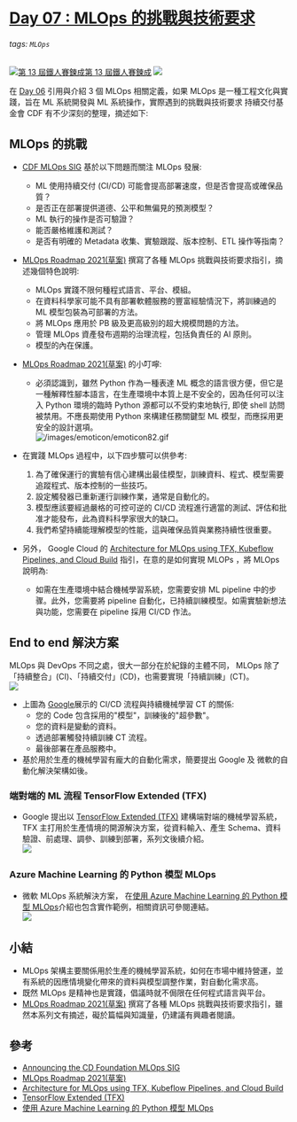 # [Day 07 : MLOps 的挑戰與技術要求](https://ithelp.ithome.com.tw/articles/10260599)


###### tags: `MLOps`
[![](https://d1dwq032kyr03c.cloudfront.net/images/ironman_sticker/13/ai-and-data.png?sticker "第 13 屆鐵人賽鍊成")第 13 屆鐵人賽鍊成](https://ithelp.ithome.com.tw/users/20121130/ironman/4015)
[![](https://img.shields.io/badge/iThome%E9%90%B5%E4%BA%BA%E8%B3%BD2021-%E5%A8%81%E5%88%A9%E6%96%AF-blue)](https://ithelp.ithome.com.tw/articles/10260599)


在 [Day 06](https://ithelp.ithome.com.tw/articles/10260304) 引用與介紹 3 個 MLOps 相關定義，如果 MLOps 是一種工程文化與實踐，旨在 ML 系統開發與 ML 系統操作，實際遇到的挑戰與技術要求 持續交付基金會 CDF 有不少深刻的整理，摘述如下:

MLOps 的挑戰
---------

-   [CDF MLOps SIG](https://cd.foundation/blog/2020/02/11/announcing-the-cd-foundation-mlops-sig/) 基於以下問題而關注 MLOps 發展:
    
    -   ML 使用持續交付 (CI/CD) 可能會提高部署速度，但是否會提高或確保品質？
    -   是否正在部署提供道德、公平和無偏見的預測模型？
    -   ML 執行的操作是否可驗證？
    -   能否嚴格維護和測試？
    -   是否有明確的 Metadata 收集、實驗跟蹤、版本控制、ETL 操作等指南？
-   [MLOps Roadmap 2021(草案)](https://github.com/cdfoundation/sig-mlops/blob/master/roadmap/2021/MLOpsRoadmap2021.md#what-is-mlops-not) 撰寫了各種 MLOps 挑戰與技術要求指引，摘述幾個特色說明:
    
    -   MLOps 實踐不限何種程式語言、平台、模組。
    -   在資料科學家可能不具有部署軟體服務的豐富經驗情況下，將訓練過的 ML 模型包裝為可部署的方法。
    -   將 MLOps 應用於 PB 級及更高級別的超大規模問題的方法。
    -   管理 MLOps 資產發布週期的治理流程，包括負責任的 AI 原則。
    -   模型的內在保護。
-   [MLOps Roadmap 2021(草案)](https://github.com/cdfoundation/sig-mlops/blob/master/roadmap/2021/MLOpsRoadmap2021.md#what-is-mlops-not) 的小叮嚀:
    
    -   必須認識到，雖然 Python 作為一種表達 ML 概念的語言很方便，但它是一種解釋性腳本語言，在生產環境中本質上是不安全的，因為任何可以注入 Python 環境的臨時 Python 源都可以不受約束地執行, 即使 shell 訪問被禁用。不應長期使用 Python 來構建任務關鍵型 ML 模型，而應採用更安全的設計選項。  
        ![/images/emoticon/emoticon82.gif](https://ithelp.ithome.com.tw/images/emoticon/emoticon82.gif)
-   在實踐 MLOps 過程中，以下四步驟可以供參考:
    
    1.  為了確保運行的實驗有信心建構出最佳模型，訓練資料、程式、模型需要追蹤程式、版本控制的一些技巧。
    2.  設定觸發器已重新運行訓練作業，通常是自動化的。
    3.  模型應該要經過嚴格的可控可逆的 CI/CD 流程進行適當的測試、評估和批准才能發布，此為資料科學家很大的缺口。
    4.  我們希望持續能理解模型的性能，這與確保品質與業務持續性很重要。
-   另外， Google Cloud 的 [Architecture for MLOps using TFX, Kubeflow Pipelines, and Cloud Build](https://cloud.google.com/architecture/architecture-for-mlops-using-tfx-kubeflow-pipelines-and-cloud-build) 指引，在意的是如何實現 MLOPs ，將 MLOps 說明為:
    
    -   如需在生產環境中結合機械學習系統，您需要安排 ML pipeline 中的步骤。此外，您需要將 pipeline 自動化，已持續訓練模型。如需實驗新想法與功能，您需要在 pipeline 採用 CI/CD 作法。

End to end 解決方案
---------------

MLOps 與 DevOps 不同之處，很大一部分在於紀錄的主體不同， MLOps 除了「持續整合」(CI)、「持續交付」(CD)，也需要實現「持續訓練」(CT)。  
![](https://i.imgur.com/LTotwUm.png)

-   上圖為 [Google](https://cloud.google.com/architecture/architecture-for-mlops-using-tfx-kubeflow-pipelines-and-cloud-build)展示的 CI/CD 流程與持續機械學習 CT 的關係:
    -   您的 Code 包含採用的"模型"，訓練後的"超參數"。
    -   您的資料是變動的資料。
    -   透過部署觸發持續訓練 CT 流程。
    -   最後部署在產品服務中。
-   基於用於生產的機械學習有龐大的自動化需求，簡要提出 Google 及 微軟的自動化解決架構如後。

### 端對端的 ML 流程 TensorFlow Extended (TFX)

-   Google 提出以 [TensorFlow Extended (TFX)](https://www.tensorflow.org/tfx?hl=zh-tw) 建構端對端的機械學習系統， TFX 主打用於生產情境的開源解決方案，從資料輸入、產生 Schema、資料驗證、前處理、調參、訓練到部署，系列文後續介紹。  
    ![](https://i.imgur.com/F6Ad1e0.png)

### Azure Machine Learning 的 Python 模型 MLOps

-   微軟 MLOps 系統解決方案， 在[使用 Azure Machine Learning 的 Python 模型 MLOps](https://docs.microsoft.com/zh-tw/azure/architecture/reference-architectures/ai/mlops-python)介紹也包含實作範例，相關資訊可參閱連結。  
    ![](https://i.imgur.com/xRrE2FN.png)

小結
--

-   MLOps 架構主要關係用於生產的機械學習系統，如何在市場中維持營運，並有系統的因應情境變化帶來的資料與模型調整作業，對自動化需求高。
-   既然 MLOps 是精神也是實踐，倡議時就不侷限在任何程式語言與平台。
-   [MLOps Roadmap 2021(草案)](https://github.com/cdfoundation/sig-mlops/blob/master/roadmap/2021/MLOpsRoadmap2021.md) 撰寫了各種 MLOps 挑戰與技術要求指引，雖然本系列文有摘述，礙於篇幅與知識量，仍建議有興趣者閱讀。

參考
--

-   [Announcing the CD Foundation MLOps SIG](https://cd.foundation/blog/2020/02/11/announcing-the-cd-foundation-mlops-sig/)
-   [MLOps Roadmap 2021(草案)](https://github.com/cdfoundation/sig-mlops/blob/master/roadmap/2021/MLOpsRoadmap2021.md)
-   [Architecture for MLOps using TFX, Kubeflow Pipelines, and Cloud Build](https://cloud.google.com/architecture/architecture-for-mlops-using-tfx-kubeflow-pipelines-and-cloud-build)
-   [TensorFlow Extended (TFX)](https://www.tensorflow.org/tfx?hl=zh-tw)
-   [使用 Azure Machine Learning 的 Python 模型 MLOps](https://docs.microsoft.com/zh-tw/azure/architecture/reference-architectures/ai/mlops-python)
